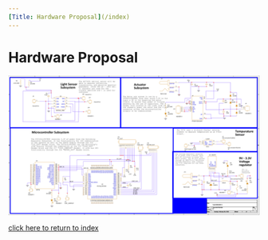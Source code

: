 ```yaml
---
[Title: Hardware Proposal](/index)
---
```


# Hardware Proposal
![Figure 1A. Hardware Schechmatic](/photos/Team305Schem-1.png "Hardware Schematic")












[click here to return to index](/index)
